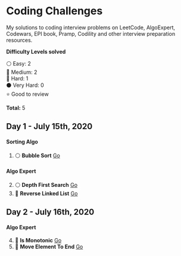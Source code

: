 # Coding Challenges
My solutions to coding interview problems on LeetCode, AlgoExpert, Codewars, EPI book, Pramp, Codility and other interview preparation resources.

__Difficulty Levels solved__

 :white_circle: Easy: 2  
 :large_blue_circle: Medium: 2  
 :red_circle: Hard: 1  
 :black_circle: Very Hard: 0  
 :star: Good to review  

 __Total:__ 5

<!-- --------------------------------------------------------------------------------------------------------------------- -->
## Day 1 - July 15th, 2020

#### Sorting Algo
1. :white_circle: __Bubble Sort__ [Go](Easy/bubbleSort/Go)

#### Algo Expert
2. :white_circle: __Depth First Search__ [Go](Easy/depthFirstSearch/Go)
3. :red_circle: __Reverse Linked List__ [Go](Hard/reverseLinkedList/Go)


<!-- --------------------------------------------------------------------------------------------------------------------- -->

## Day 2 - July 16th, 2020

#### Algo Expert
4. :large_blue_circle: __Is Monotonic__ [Go](Medium/isMonotonic/Go)
5. :large_blue_circle: __Move Element To End__ [Go](Medium/moveElementToEnd/Go)

<!-- --------------------------------------------------------------------------------------------------------------------- -->
